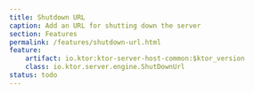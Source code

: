 ```yaml
---
title: Shutdown URL
caption: Add an URL for shutting down the server
section: Features
permalink: /features/shutdown-url.html
feature:
    artifact: io.ktor:ktor-server-host-common:$ktor_version
    class: io.ktor.server.engine.ShutDownUrl
status: todo
---
```

